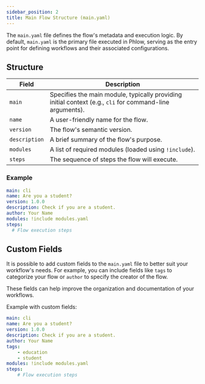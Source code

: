 ```yaml
---
sidebar_position: 2
title: Main Flow Structure (main.yaml)
---
```

The `main.yaml` file defines the flow's metadata and execution logic. By default, `main.yaml` is the primary file executed in Phlow, serving as the entry point for defining workflows and their associated configurations.

## Structure

| Field        | Description |
|--------------|-------------|
| `main`       | Specifies the main module, typically providing initial context (e.g., `cli` for command-line arguments). |
| `name`       | A user-friendly name for the flow. |
| `version`    | The flow's semantic version. |
| `description`| A brief summary of the flow's purpose. |
| `modules`    | A list of required modules (loaded using `!include`). |
| `steps`      | The sequence of steps the flow will execute. |


### Example

```yaml
main: cli
name: Are you a student?
version: 1.0.0
description: Check if you are a student.
author: Your Name
modules: !include modules.yaml
steps:
  # Flow execution steps
```

## Custom Fields

It is possible to add custom fields to the `main.yaml` file to better suit your workflow's needs. For example, you can include fields like `tags` to categorize your flow or `author` to specify the creator of the flow.

These fields can help improve the organization and documentation of your workflows.

Example with custom fields:

```yaml
main: cli
name: Are you a student?
version: 1.0.0
description: Check if you are a student.
author: Your Name
tags:
    - education
    - student
modules: !include modules.yaml
steps:
    # Flow execution steps
```

